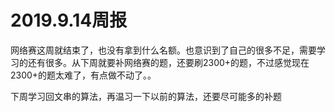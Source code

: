 # 2019.9.14周报

网络赛这周就结束了，也没有拿到什么名额。也意识到了自己的很多不足，需要学习的还有很多。从下周就要补网络赛的题，还要刷2300+的题，不过感觉现在2300+的题太难了，有点做不动了。。

下周学习回文串的算法，再温习一下以前的算法，还要尽可能多的补题

